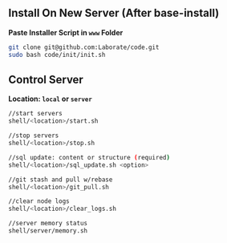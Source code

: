 Install On New Server (After base-install)
------------------------------------------
**Paste Installer Script in ```www``` Folder**
```bash
git clone git@github.com:Laborate/code.git
sudo bash code/init/init.sh
```

Control Server
--------------
**Location: ```local``` or ```server```**
```bash
//start servers
shell/<location>/start.sh

//stop servers
shell/<location>/stop.sh

//sql update: content or structure (required)
shell/<location>/sql_update.sh <option>

//git stash and pull w/rebase
shell/<location>/git_pull.sh

//clear node logs
shell/<location>/clear_logs.sh

//server memory status
shell/server/memory.sh
```
